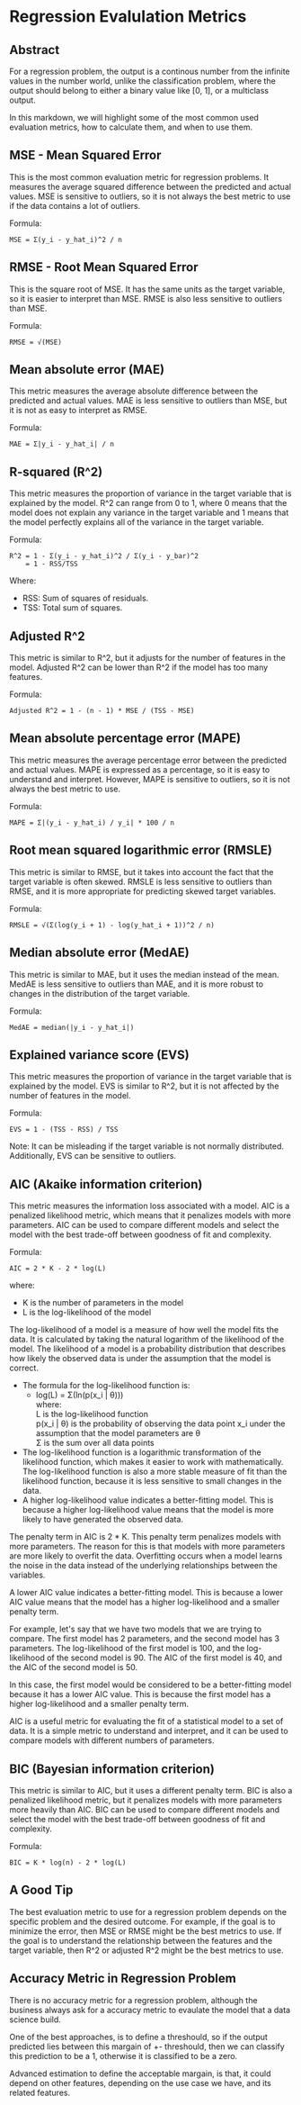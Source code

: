 # Regression Evalulation Metrics

## Abstract
For a regression problem, the output is a continous number from the infinite values in the number world, unlike the classification problem, where the output should belong to either a binary value like [0, 1], or a multiclass output.

In this markdown, we will highlight some of the most common used evaluation metrics, how to calculate them, and when to use them.

## MSE - Mean Squared Error
This is the most common evaluation metric for regression problems. It measures the average squared difference between the predicted and actual values. MSE is sensitive to outliers, so it is not always the best metric to use if the data contains a lot of outliers.

Formula:
```
MSE = Σ(y_i - y_hat_i)^2 / n
```

## RMSE - Root Mean Squared Error
This is the square root of MSE. It has the same units as the target variable, so it is easier to interpret than MSE. RMSE is also less sensitive to outliers than MSE.

Formula:
```
RMSE = √(MSE)
```

## Mean absolute error (MAE)
This metric measures the average absolute difference between the predicted and actual values. MAE is less sensitive to outliers than MSE, but it is not as easy to interpret as RMSE.

Formula:
```
MAE = Σ|y_i - y_hat_i| / n
```

## R-squared (R^2)
This metric measures the proportion of variance in the target variable that is explained by the model. R^2 can range from 0 to 1, where 0 means that the model does not explain any variance in the target variable and 1 means that the model perfectly explains all of the variance in the target variable.

Formula:
```
R^2 = 1 - Σ(y_i - y_hat_i)^2 / Σ(y_i - y_bar)^2
    = 1 - RSS/TSS
```
Where:
- RSS: Sum of squares of residuals.
- TSS: Total sum of squares.

## Adjusted R^2
This metric is similar to R^2, but it adjusts for the number of features in the model. Adjusted R^2 can be lower than R^2 if the model has too many features.

Formula:
```
Adjusted R^2 = 1 - (n - 1) * MSE / (TSS - MSE)
```

## Mean absolute percentage error (MAPE)
This metric measures the average percentage error between the predicted and actual values. MAPE is expressed as a percentage, so it is easy to understand and interpret. However, MAPE is sensitive to outliers, so it is not always the best metric to use.

Formula:
```
MAPE = Σ|(y_i - y_hat_i) / y_i| * 100 / n
```

## Root mean squared logarithmic error (RMSLE)
This metric is similar to RMSE, but it takes into account the fact that the target variable is often skewed. RMSLE is less sensitive to outliers than RMSE, and it is more appropriate for predicting skewed target variables.

Formula:
```
RMSLE = √(Σ(log(y_i + 1) - log(y_hat_i + 1))^2 / n)
```

## Median absolute error (MedAE)
This metric is similar to MAE, but it uses the median instead of the mean. MedAE is less sensitive to outliers than MAE, and it is more robust to changes in the distribution of the target variable.

Formula:
```
MedAE = median(|y_i - y_hat_i|)
```

## Explained variance score (EVS)
This metric measures the proportion of variance in the target variable that is explained by the model. EVS is similar to R^2, but it is not affected by the number of features in the model.

Formula:
```
EVS = 1 - (TSS - RSS) / TSS
```
Note: It can be misleading if the target variable is not normally distributed. Additionally, EVS can be sensitive to outliers.

## AIC (Akaike information criterion)
This metric measures the information loss associated with a model. AIC is a penalized likelihood metric, which means that it penalizes models with more parameters. AIC can be used to compare different models and select the model with the best trade-off between goodness of fit and complexity.

Formula:
```
AIC = 2 * K - 2 * log(L)
```

where:
- K is the number of parameters in the model
- L is the log-likelihood of the model

The log-likelihood of a model is a measure of how well the model fits the data. It is calculated by taking the natural logarithm of the likelihood of the model. The likelihood of a model is a probability distribution that describes how likely the observed data is under the assumption that the model is correct.
- The formula for the log-likelihood function is:
  - log(L) = Σ(ln(p(x_i | θ))) </br>
    where:</br>
        L is the log-likelihood function</br>
        p(x_i | θ) is the probability of observing the data point x_i under the assumption that the model parameters are θ</br>
        Σ is the sum over all data points
- The log-likelihood function is a logarithmic transformation of the likelihood function, which makes it easier to work with mathematically. The log-likelihood function is also a more stable measure of fit than the likelihood function, because it is less sensitive to small changes in the data.
- A higher log-likelihood value indicates a better-fitting model. This is because a higher log-likelihood value means that the model is more likely to have generated the observed data.

The penalty term in AIC is 2 * K. This penalty term penalizes models with more parameters. The reason for this is that models with more parameters are more likely to overfit the data. Overfitting occurs when a model learns the noise in the data instead of the underlying relationships between the variables.

A lower AIC value indicates a better-fitting model. This is because a lower AIC value means that the model has a higher log-likelihood and a smaller penalty term.

For example, let's say that we have two models that we are trying to compare. The first model has 2 parameters, and the second model has 3 parameters. The log-likelihood of the first model is 100, and the log-likelihood of the second model is 90. The AIC of the first model is 40, and the AIC of the second model is 50.

In this case, the first model would be considered to be a better-fitting model because it has a lower AIC value. This is because the first model has a higher log-likelihood and a smaller penalty term.

AIC is a useful metric for evaluating the fit of a statistical model to a set of data. It is a simple metric to understand and interpret, and it can be used to compare models with different numbers of parameters.

## BIC (Bayesian information criterion)
This metric is similar to AIC, but it uses a different penalty term. BIC is also a penalized likelihood metric, but it penalizes models with more parameters more heavily than AIC. BIC can be used to compare different models and select the model with the best trade-off between goodness of fit and complexity.

Formula:
```
BIC = K * log(n) - 2 * log(L)
```

## A Good Tip
The best evaluation metric to use for a regression problem depends on the specific problem and the desired outcome. For example, if the goal is to minimize the error, then MSE or RMSE might be the best metrics to use. If the goal is to understand the relationship between the features and the target variable, then R^2 or adjusted R^2 might be the best metrics to use.

## Accuracy Metric in Regression Problem
There is no accuracy metric for a regression problem, although the business always ask for a accuracy metric to evaulate the model that a data science build.

One of the best approaches, is to define a threshould, so if the output predicted lies between this margain of +- threshould, then we can classify this prediction to be a 1, otherwise it is classified to be a zero.

Advanced estimation to define the acceptable margain, is that, it could depend on other features, depending on the use case we have, and its related features.
